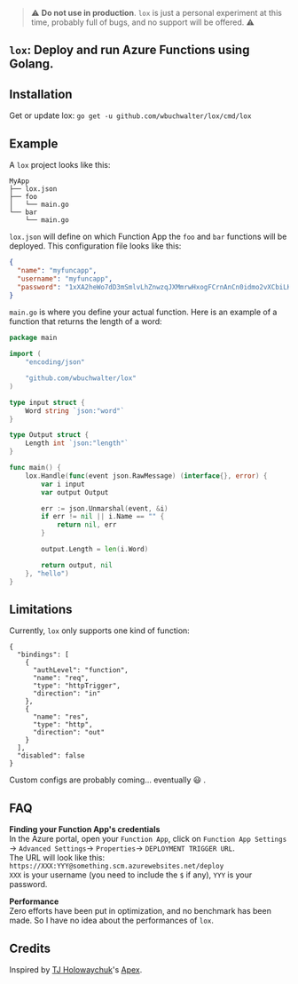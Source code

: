 > :warning: **Do not use in production**. `lox` is just a personal experiment at this time, probably full of bugs, and no support will be offered. :warning:

## `lox`: Deploy and run Azure Functions using Golang.

## Installation
Get or update lox:
`go get -u github.com/wbuchwalter/lox/cmd/lox`

## Example

A `lox` project looks like this:

```
MyApp
├── lox.json
├── foo
│   └── main.go
└── bar
    └── main.go
```

`lox.json` will define on which Function App the `foo` and `bar` functions will be deployed.
This configuration file looks like this:

```json
{
  "name": "myfuncapp",
  "username": "myfuncapp",
  "password": "1xXA2heWo7dD3mSmlvLhZnwzqJXMmrwHxogFCrnAnCn0idmo2vXCbiLKqqtY"
}
```

`main.go` is where you define your actual function.
Here is an example of a function that returns the length of a word:
```go
package main

import (
	"encoding/json"

	"github.com/wbuchwalter/lox"
)

type input struct {
	Word string `json:"word"`
}

type Output struct {
	Length int `json:"length"`
}

func main() {
	lox.Handle(func(event json.RawMessage) (interface{}, error) {
		var i input
		var output Output

		err := json.Unmarshal(event, &i)
		if err != nil || i.Name == "" {
			return nil, err
		}

		output.Length = len(i.Word)

		return output, nil
	}, "hello")
}
```

## Limitations

Currently, `lox` only supports one kind of function:

```
{
  "bindings": [
    {
      "authLevel": "function",
      "name": "req",
      "type": "httpTrigger",
      "direction": "in"
    },
    {
      "name": "res",
      "type": "http",
      "direction": "out"
    }
  ],
  "disabled": false
}
```

Custom configs are probably coming... eventually :smiley: .

## FAQ

**Finding your Function App's credentials**  
In the Azure portal, open your `Function App`, click on `Function App Settings` -> `Advanced Settings`-> `Properties`-> `DEPLOYMENT TRIGGER URL`.  
The URL will look like this: `https://XXX:YYY@something.scm.azurewebsites.net/deploy`  
`XXX` is your username (you need to include the `$` if any), `YYY` is your password.

**Performance**  
Zero efforts have been put in optimization, and no benchmark has been made. So I have no idea about the performances of `lox`.


## Credits
Inspired by [TJ Holowaychuk](https://twitter.com/tjholowaychuk)'s [Apex](https://github.com/apex/apex).
